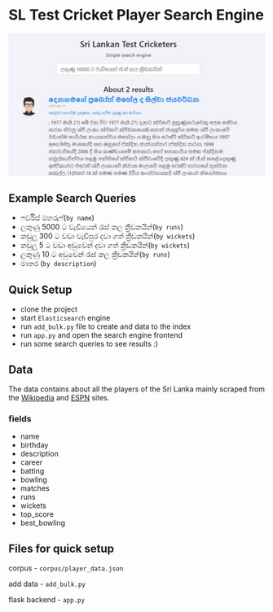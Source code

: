 # SL Test Cricket Player Search Engine

<img src="https://github.com/prahack/sl-cricket-player-search-engine/blob/main/images/img.jpeg?raw=true">

## Example Search Queries

* ෆර්විස් මහරුෆ්(`by name`)
* ලකුණු 5000 ට වැඩියෙන් රැස් කල ක්‍රීඩකයින්(`by runs`)
* කඩුලු 300 ට  වඩා වැඩිපුර දවා ගත් ක්‍රීඩකයින්(`by wickets`)
* කඩුලු 5 ට  වඩා අඩුවෙන් දවා ගත් ක්‍රීඩකයින්(`by wickets`)
* ලකුණු 10 ට අඩුවෙන් රැස් කල ක්‍රීඩකයින්(`by runs`)
* මාතර (`by description`)

## Quick Setup
* clone the project
* start `Elasticsearch` engine
* run `add_bulk.py` file to create and data to the index
* run `app.py` and open the search engine frontend
* run some search queries to see results :)

## Data
The data contains about all the players of the Sri Lanka mainly scraped from the [Wikipedia](https://en.wikipedia.org/) and [ESPN](https://www.espncricinfo.com/) sites.
### fields
* name
* birthday
* description
* career
* batting
* bowling
* matches 
* runs
* wickets
* top_score
* best_bowling

## Files for quick setup
corpus - `corpus/player_data.json` 

add data - `add_bulk.py`

flask backend - `app.py`
